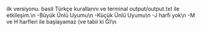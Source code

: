 ilk versiyonu. basit Türkçe kurallarını ve terminal output/output.txt ile etkileşim.\n
-Büyük Ünlü Uyumu\n
-Küçük Ünlü Uyumu\n
-J harfi yok\n
-M ve H harfleri ile başlayamaz (ve tabii ki Ğ)\n
